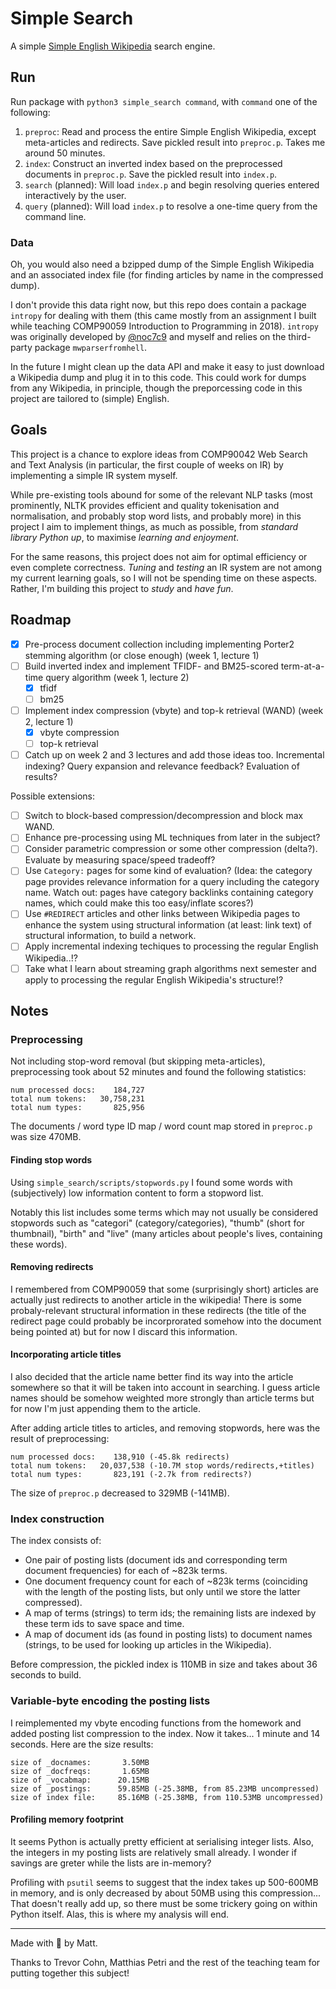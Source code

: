 # Simple Search

A simple [Simple English Wikipedia](https://simple.wikipedia.org/wiki/Simple_English_Wikipedia) search engine.

## Run

Run package with `python3 simple_search command`, with `command` one of the following:

1. `preproc`: Read and process the entire Simple English Wikipedia, except meta-articles and redirects. Save pickled result into `preproc.p`. Takes me around 50 minutes.
2. `index`: Construct an inverted index based on the preprocessed documents in `preproc.p`. Save the pickled result into `index.p`.
3. `search` (planned): Will load `index.p` and begin resolving queries entered interactively by the user.
4. `query` (planned): Will load `index.p` to resolve a one-time query from the command line.

### Data

Oh, you would also need a bzipped dump of the Simple English Wikipedia and an associated index file (for finding articles by name in the compressed dump).

I don't provide this data right now, but this repo does contain a package `intropy` for dealing with them (this came mostly from an assignment I built while teaching COMP90059 Introduction to Programming in 2018). `intropy` was originally developed by [@noc7c9](https://github.com/noc7c9) and myself and relies on the third-party package `mwparserfromhell`.

In the future I might clean up the data API and make it easy to just download a Wikipedia dump and plug it in to this code. This could work for dumps from any Wikipedia, in principle, though the preporcessing code in this project are tailored to (simple) English.

## Goals

This project is a chance to explore ideas from COMP90042 Web Search and Text Analysis (in particular, the first couple of weeks on IR) by implementing a simple IR system myself.

While pre-existing tools abound for some of the relevant NLP tasks (most prominently, NLTK provides efficient and quality tokenisation and normalisation, and probably stop word lists, and probably more) in this project I aim to implement things, as much as possible, from *standard library Python up*, to maximise *learning and enjoyment*.

For the same reasons, this project does not aim for optimal efficiency or even complete correctness. *Tuning* and *testing* an IR system are not among my current learning goals, so I will not be spending time on these aspects. Rather, I'm building this project to *study* and *have fun*.

## Roadmap

* [x] Pre-process document collection including implementing Porter2 stemming algorithm (or close enough) (week 1, lecture 1)
* [ ] Build inverted index and implement TFIDF- and BM25-scored term-at-a-time query algorithm (week 1, lecture 2)
    * [x] tfidf
    * [ ] bm25
* [ ] Implement index compression (vbyte) and top-k retrieval (WAND) (week 2, lecture 1)
    * [x] vbyte compression
    * [ ] top-k retrieval
* [ ] Catch up on week 2 and 3 lectures and add those ideas too. Incremental indexing? Query expansion and relevance feedback? Evaluation of results?

Possible extensions:

* [ ] Switch to block-based compression/decompression and block max WAND.
* [ ] Enhance pre-processing using ML techniques from later in the subject?
* [ ] Consider parametric compression or some other compression (delta?). Evaluate by measuring space/speed tradeoff?
* [ ] Use `Category:` pages for some kind of evaluation? (Idea: the category page provides relevance information for a query including the category name. Watch out: pages have category backlinks containing category names, which could make this too easy/inflate scores?)
* [ ] Use `#REDIRECT` articles and other links between Wikipedia pages to enhance the system using structural information (at least: link text) of structural information, to build a network.
* [ ] Apply incremental indexing techiques to processing the regular English Wikipedia..!?
* [ ] Take what I learn about streaming graph algorithms next semester and apply to processing the regular English Wikipedia's structure!?

## Notes

### Preprocessing

Not including stop-word removal (but skipping meta-articles), preprocessing took about 52 minutes and found the following statistics:

    num processed docs:    184,727
    total num tokens:   30,758,231
    total num types:       825,956

The documents / word type ID map / word count map stored in `preproc.p` was size 470MB.

#### Finding stop words

Using `simple_search/scripts/stopwords.py` I found some words with (subjectively) low information content to form a stopword list.

Notably this list includes some terms which may not usually be considered stopwords such as "categori" (category/categories), "thumb" (short for thumbnail), "birth" and "live" (many articles about people's lives, containing these words).

#### Removing redirects

I remembered from COMP90059 that some (surprisingly short) articles are actually just redirects to another article in the wikipedia! There is some probaly-relevant structural information in these redirects (the title of the redirect page could probably be incorprorated somehow into the document being pointed at) but for now I discard this information.

#### Incorporating article titles

I also decided that the article name better find its way into the article somewhere so that it will be taken into account in searching. I guess article names should be somehow weighted more strongly than article terms but for now I'm just appending them to the article.

After adding article titles to articles, and removing stopwords, here was the result of preprocessing:

    num processed docs:    138,910 (-45.8k redirects)
    total num tokens:   20,037,538 (-10.7M stop words/redirects,+titles)
    total num types:       823,191 (-2.7k from redirects?)

The size of `preproc.p` decreased to 329MB (-141MB).

### Index construction

The index consists of:

* One pair of posting lists (document ids and corresponding term document frequencies) for each of ~823k terms.
* One document frequency count for each of ~823k terms (coinciding with the length of the posting lists, but only until we store the latter compressed).
* A map of terms (strings) to term ids; the remaining lists are indexed by these term ids to save space and time.
* A map of document ids (as found in posting lists) to document names (strings, to be used for looking up articles in the Wikipedia).

Before compression, the pickled index is 110MB in size and takes about 36 seconds to build.

### Variable-byte encoding the posting lists

I reimplemented my vbyte encoding functions from the homework and added posting list compression to the index. Now it takes... 1 minute and 14 seconds. Here are the size results:

    size of _docnames:       3.50MB
    size of _docfreqs:       1.65MB
    size of _vocabmap:      20.15MB
    size of _postings:      59.85MB (-25.38MB, from 85.23MB uncompressed)
    size of index file:     85.16MB (-25.38MB, from 110.53MB uncompressed)

#### Profiling memory footprint

It seems Python is actually pretty efficient at serialising integer lists. Also, the integers in my posting lists are relatively small already. I wonder if savings are greter while the lists are in-memory?

Profiling with `psutil` seems to suggest that the index takes up 500-600MB in memory, and is only decreased by about 50MB using this compression... That doesn't really add up, so there must be some trickery going on within Python itself. Alas, this is where my analysis will end.

---

Made with :purple_heart: by Matt.

Thanks to Trevor Cohn, Matthias Petri and the rest of the teaching team for putting together this subject!